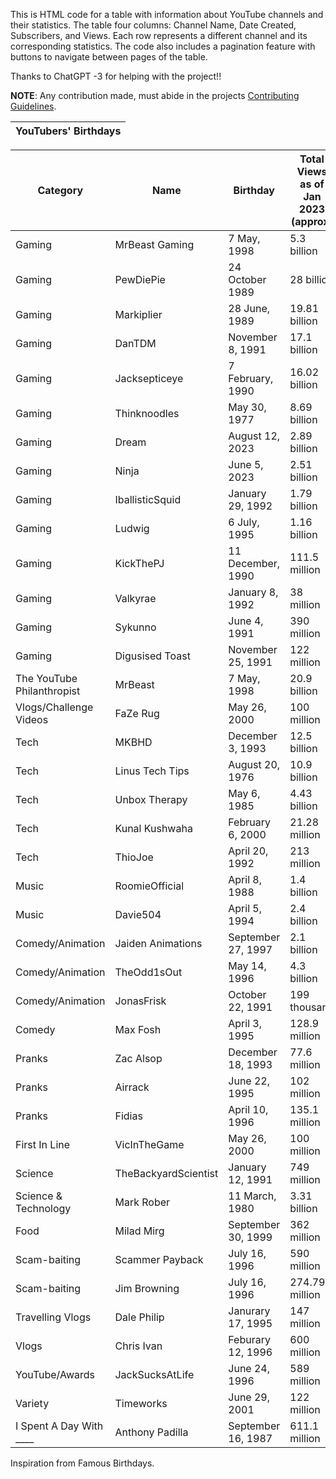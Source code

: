 This is HTML code for a table with information about YouTube channels and their statistics. The table four columns: Channel Name, Date Created, Subscribers, and Views. Each row represents a different channel and its corresponding statistics. The code also includes a pagination feature with buttons to navigate between pages of the table.

Thanks to ChatGPT -3 for helping with the project!!

**NOTE**: Any contribution made, must abide in the projects [Contributing Guidelines](.github/CONTRIBUTING.md).


| YouTubers' Birthdays |
| -------------------- |

 **Category**               | **Name**             | **Birthday**                   | **Total Views as of Jan 2023 (approx)** 
----------------------------|----------------------|--------------------------------|-----------------------------------------
 Gaming                     | MrBeast Gaming       | 7 May, 1998                    | 5.3 billion                             
 Gaming                     | PewDiePie            | 24 October 1989                | 28 billion                              
 Gaming                     | Markiplier           | 28 June, 1989                  | 19.81 billion                           
 Gaming                     | DanTDM               | November 8, 1991               | 17.1 billion                            
 Gaming                     | Jacksepticeye        | 7 February, 1990               | 16.02 billion                           
 Gaming                     | Thinknoodles         | May 30, 1977                   | 8.69 billion                            
 Gaming                     | Dream                | August 12, 2023                | 2.89 billion                            
 Gaming                     | Ninja                | June 5, 2023                   | 2.51 billion                            
 Gaming                     | IballisticSquid      | January 29, 1992               | 1.79 billion                            
 Gaming                     | Ludwig               | 6 July, 1995                   | 1.16 billion                            
 Gaming                     | KickThePJ            | 11 December, 1990              | 111.5 million                           
 Gaming                     | Valkyrae             | January 8, 1992                | 38 million                              
 Gaming                     | Sykunno              | June 4, 1991                   | 390 million                             
 Gaming                     | Digusised Toast      | November 25, 1991              | 122 million                             
 The YouTube Philanthropist | MrBeast              |  7 May, 1998                   | 20.9 billion      
 Vlogs/Challenge Videos     | FaZe Rug             | May 26, 2000                   | 100 million                             
 Tech                       | MKBHD                | December 3, 1993               | 12.5 billion                            
 Tech                       | Linus Tech Tips      | August 20, 1976                | 10.9 billion                            
 Tech                       | Unbox Therapy        | May 6, 1985                    | 4.43 billion                            
 Tech                       | Kunal Kushwaha       | February 6, 2000               | 21.28 million                           
 Tech                       | ThioJoe              | April 20, 1992                 | 213 million                             
 Music                      | RoomieOfficial       | April 8, 1988                  | 1.4 billion                             
 Music                      | Davie504             | April 5, 1994                  | 2.4 billion                             
 Comedy/Animation           | Jaiden Animations    | September 27, 1997             | 2.1 billion                             
 Comedy/Animation           | TheOdd1sOut          | May 14, 1996                   | 4.3 billion                             
 Comedy/Animation           | JonasFrisk           | October 22, 1991               | 199 thousand                            
 Comedy                     | Max Fosh             | April 3, 1995                  | 128.9 million                           
 Pranks                     | Zac Alsop            | December 18, 1993              | 77.6 million                            
 Pranks                     | Airrack              | June 22, 1995                  | 102 million                             
 Pranks                     | Fidias               | April 10, 1996                 | 135.1 million                           
 First In Line              | VicInTheGame         | May 26, 2000                   | 100 million                             
 Science                    | TheBackyardScientist | January 12, 1991               | 749 million                             
 Science & Technology       | Mark Rober           | 11 March, 1980                 | 3.31 billion                            
 Food                       | Milad Mirg           | September 30, 1999             | 362 million                             
 Scam-baiting               | Scammer Payback      | July 16, 1996                  | 590 million                             
 Scam-baiting               | Jim Browning         | July 16, 1996                  | 274.79 million                          
 Travelling Vlogs           | Dale Philip          | Janurary 17, 1995              | 147 million                             
 Vlogs                      | Chris Ivan           | Feburary 12, 1996              | 600 million                             
 YouTube/Awards             | JackSucksAtLife      | June 24, 1996                  | 589 million                             
 Variety                    | Timeworks            | June 29, 2001                  | 122 million                             
 I Spent A Day With ____    | Anthony Padilla      | September 16, 1987             | 611.1 million                           





Inspiration from Famous Birthdays.
